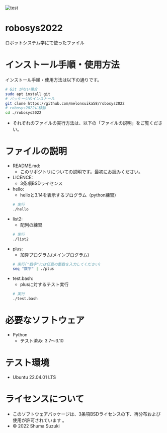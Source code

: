 
![test](https://github.com/melonsuika58/robosys2022/actions/workflows/test.yml/badge.svg)

# robosys2022
ロボットシステム学にて使ったファイル

# インストール手順・使用方法
インストール手順・使用方法は以下の通りです。

```sh
# Git がない場合
sudo apt install git
# パッケージのインストール
git clone https://github.com/melonsuika58/robosys2022
# robosys2022に移動
cd ./robosys2022
```
* それぞれのファイルの実行方法は、以下の「ファイルの説明」をご覧ください。

# ファイルの説明
* README.md:
  * このリポジトリについての説明です。最初にお読みください。
* LICENCE:
  * 3条項BSDライセンス
* hello:
  * helloと3.14を表示するプログラム（python練習）
  ```sh
  # 実行
  ./hello
  ```
* list2:
  * 配列の練習
  ```sh
  # 実行
  ./list2
  ```
* plus:
  * 加算プログラム(メインプログラム)
  ```sh
  # 実行("数字"には任意の整数を入力してください)
  seq "数字" | ./plus
  ```
* test.bash:
  * plusに対するテスト実行
  ```sh
  # 実行
  ./test.bash
  ```

# 必要なソフトウェア
* Python
  * テスト済み: 3.7～3.10

# テスト環境
* Ubuntu 22.04.01 LTS

# ライセンスについて
* このソフトウェアパッケージは、3条項BSDライセンスの下、再分布および使用が許可されています
。
* © 2022 Shuma Suzuki
